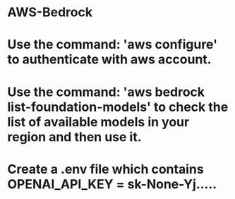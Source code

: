 # AWS-Bedrock
# Use the command: 'aws configure' to authenticate with aws account. 
# Use the command: 'aws bedrock list-foundation-models' to check the list of available models in your region and then use it. 
# Create a .env file which contains OPENAI_API_KEY = sk-None-Yj.....